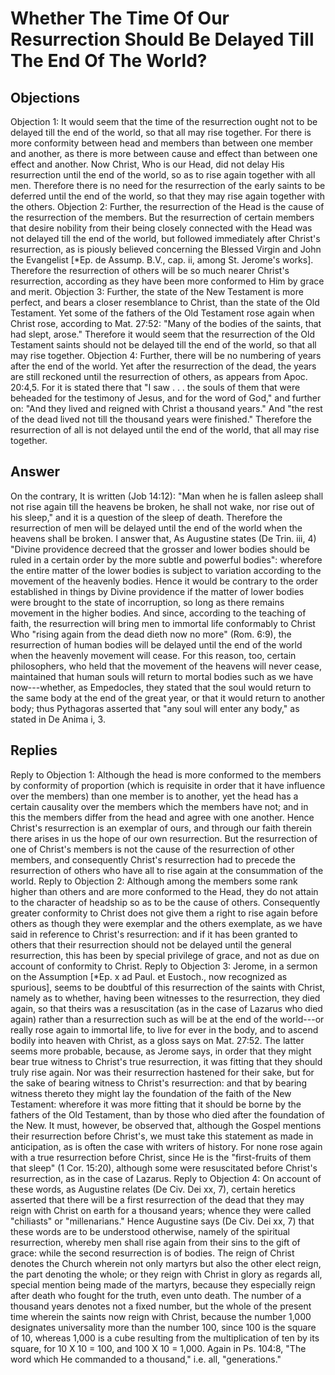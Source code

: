 # Whether The Time Of Our Resurrection Should Be Delayed Till The End Of The World?
## Objections
Objection 1: It would seem that the time of the resurrection ought not to be delayed till the end of the world, so that all may rise together. For there is more conformity between head and members than between one member and another, as there is more between cause and effect than between one effect and another. Now Christ, Who is our Head, did not delay His resurrection until the end of the world, so as to rise again together with all men. Therefore there is no need for the resurrection of the early saints to be deferred until the end of the world, so that they may rise again together with the others.
Objection 2: Further, the resurrection of the Head is the cause of the resurrection of the members. But the resurrection of certain members that desire nobility from their being closely connected with the Head was not delayed till the end of the world, but followed immediately after Christ's resurrection, as is piously believed concerning the Blessed Virgin and John the Evangelist [*Ep. de Assump. B.V., cap. ii, among St. Jerome's works]. Therefore the resurrection of others will be so much nearer Christ's resurrection, according as they have been more conformed to Him by grace and merit.
Objection 3: Further, the state of the New Testament is more perfect, and bears a closer resemblance to Christ, than the state of the Old Testament. Yet some of the fathers of the Old Testament rose again when Christ rose, according to Mat. 27:52: "Many of the bodies of the saints, that had slept, arose." Therefore it would seem that the resurrection of the Old Testament saints should not be delayed till the end of the world, so that all may rise together.
Objection 4: Further, there will be no numbering of years after the end of the world. Yet after the resurrection of the dead, the years are still reckoned until the resurrection of others, as appears from Apoc. 20:4,5. For it is stated there that "I saw . . . the souls of them that were beheaded for the testimony of Jesus, and for the word of God," and further on: "And they lived and reigned with Christ a thousand years." And "the rest of the dead lived not till the thousand years were finished." Therefore the resurrection of all is not delayed until the end of the world, that all may rise together.
## Answer
On the contrary, It is written (Job 14:12): "Man when he is fallen asleep shall not rise again till the heavens be broken, he shall not wake, nor rise out of his sleep," and it is a question of the sleep of death. Therefore the resurrection of men will be delayed until the end of the world when the heavens shall be broken.
I answer that, As Augustine states (De Trin. iii, 4) "Divine providence decreed that the grosser and lower bodies should be ruled in a certain order by the more subtle and powerful bodies": wherefore the entire matter of the lower bodies is subject to variation according to the movement of the heavenly bodies. Hence it would be contrary to the order established in things by Divine providence if the matter of lower bodies were brought to the state of incorruption, so long as there remains movement in the higher bodies. And since, according to the teaching of faith, the resurrection will bring men to immortal life conformably to Christ Who "rising again from the dead dieth now no more" (Rom. 6:9), the resurrection of human bodies will be delayed until the end of the world when the heavenly movement will cease. For this reason, too, certain philosophers, who held that the movement of the heavens will never cease, maintained that human souls will return to mortal bodies such as we have now---whether, as Empedocles, they stated that the soul would return to the same body at the end of the great year, or that it would return to another body; thus Pythagoras asserted that "any soul will enter any body," as stated in De Anima i, 3.
## Replies
Reply to Objection 1: Although the head is more conformed to the members by conformity of proportion (which is requisite in order that it have influence over the members) than one member is to another, yet the head has a certain causality over the members which the members have not; and in this the members differ from the head and agree with one another. Hence Christ's resurrection is an exemplar of ours, and through our faith therein there arises in us the hope of our own resurrection. But the resurrection of one of Christ's members is not the cause of the resurrection of other members, and consequently Christ's resurrection had to precede the resurrection of others who have all to rise again at the consummation of the world.
Reply to Objection 2: Although among the members some rank higher than others and are more conformed to the Head, they do not attain to the character of headship so as to be the cause of others. Consequently greater conformity to Christ does not give them a right to rise again before others as though they were exemplar and the others exemplate, as we have said in reference to Christ's resurrection: and if it has been granted to others that their resurrection should not be delayed until the general resurrection, this has been by special privilege of grace, and not as due on account of conformity to Christ.
Reply to Objection 3: Jerome, in a sermon on the Assumption [*Ep. x ad Paul. et Eustoch., now recognized as spurious], seems to be doubtful of this resurrection of the saints with Christ, namely as to whether, having been witnesses to the resurrection, they died again, so that theirs was a resuscitation (as in the case of Lazarus who died again) rather than a resurrection such as will be at the end of the world---or really rose again to immortal life, to live for ever in the body, and to ascend bodily into heaven with Christ, as a gloss says on Mat. 27:52. The latter seems more probable, because, as Jerome says, in order that they might bear true witness to Christ's true resurrection, it was fitting that they should truly rise again. Nor was their resurrection hastened for their sake, but for the sake of bearing witness to Christ's resurrection: and that by bearing witness thereto they might lay the foundation of the faith of the New Testament: wherefore it was more fitting that it should be borne by the fathers of the Old Testament, than by those who died after the foundation of the New. It must, however, be observed that, although the Gospel mentions their resurrection before Christ's, we must take this statement as made in anticipation, as is often the case with writers of history. For none rose again with a true resurrection before Christ, since He is the "first-fruits of them that sleep" (1 Cor. 15:20), although some were resuscitated before Christ's resurrection, as in the case of Lazarus.
Reply to Objection 4: On account of these words, as Augustine relates (De Civ. Dei xx, 7), certain heretics asserted that there will be a first resurrection of the dead that they may reign with Christ on earth for a thousand years; whence they were called "chiliasts" or "millenarians." Hence Augustine says (De Civ. Dei xx, 7) that these words are to be understood otherwise, namely of the spiritual resurrection, whereby men shall rise again from their sins to the gift of grace: while the second resurrection is of bodies. The reign of Christ denotes the Church wherein not only martyrs but also the other elect reign, the part denoting the whole; or they reign with Christ in glory as regards all, special mention being made of the martyrs, because they especially reign after death who fought for the truth, even unto death. The number of a thousand years denotes not a fixed number, but the whole of the present time wherein the saints now reign with Christ, because the number 1,000 designates universality more than the number 100, since 100 is the square of 10, whereas 1,000 is a cube resulting from the multiplication of ten by its square, for 10 X 10 = 100, and 100 X 10 = 1,000. Again in Ps. 104:8, "The word which He commanded to a thousand," i.e. all, "generations."